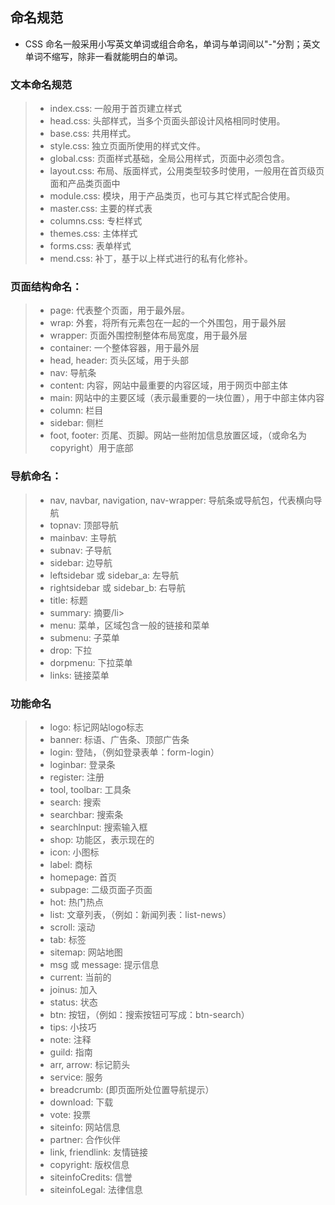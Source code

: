 ## 命名规范
- CSS 命名一般采用小写英文单词或组合命名，单词与单词间以"-"分割；英文单词不缩写，除非一看就能明白的单词。
### 文本命名规范


> + index.css: 一般用于首页建立样式
> + head.css: 头部样式，当多个页面头部设计风格相同时使用。
> + base.css: 共用样式。
> + style.css: 独立页面所使用的样式文件。
> + global.css: 页面样式基础，全局公用样式，页面中必须包含。
> + layout.css: 布局、版面样式，公用类型较多时使用，一般用在首页级页面和产品类页面中
> + module.css: 模块，用于产品类页，也可与其它样式配合使用。
> + master.css: 主要的样式表
> + columns.css: 专栏样式
> + themes.css: 主体样式
> + forms.css: 表单样式
> + mend.css: 补丁，基于以上样式进行的私有化修补。



### 页面结构命名：


> + page: 代表整个页面，用于最外层。
> + wrap: 外套，将所有元素包在一起的一个外围包，用于最外层
> + wrapper: 页面外围控制整体布局宽度，用于最外层
> + container: 一个整体容器，用于最外层
> + head, header: 页头区域，用于头部
> + nav: 导航条
> + content: 内容，网站中最重要的内容区域，用于网页中部主体
> + main: 网站中的主要区域（表示最重要的一块位置），用于中部主体内容
> + column: 栏目
> + sidebar: 侧栏
> + foot, footer: 页尾、页脚。网站一些附加信息放置区域，（或命名为 copyright）用于底部



### 导航命名：


> + nav, navbar, navigation, nav-wrapper: 导航条或导航包，代表横向导航
> + topnav: 顶部导航
> + mainbav: 主导航
> + subnav: 子导航
> + sidebar: 边导航
> + leftsidebar 或 sidebar_a: 左导航
> + rightsidebar 或 sidebar_b: 右导航
> + title: 标题
> + summary: 摘要/li>
> + menu: 菜单，区域包含一般的链接和菜单
> + submenu: 子菜单
> + drop: 下拉
> + dorpmenu: 下拉菜单
> + links: 链接菜单



### 功能命名


> + logo: 标记网站logo标志
> + banner: 标语、广告条、顶部广告条
> + login: 登陆，（例如登录表单：form-login）
> + loginbar: 登录条
> + register: 注册
> + tool, toolbar: 工具条
> + search: 搜索
> + searchbar: 搜索条
> + searchlnput: 搜索输入框
> + shop: 功能区，表示现在的
> + icon: 小图标
> + label: 商标
> + homepage: 首页
> + subpage: 二级页面子页面
> + hot: 热门热点
> + list: 文章列表，（例如：新闻列表：list-news）
> + scroll: 滚动
> + tab: 标签
> + sitemap: 网站地图
> + msg 或 message: 提示信息
> + current: 当前的
> + joinus: 加入
> + status: 状态
> + btn: 按钮，（例如：搜索按钮可写成：btn-search）
> + tips: 小技巧
> + note: 注释
> + guild: 指南
> + arr, arrow: 标记箭头
> + service: 服务
> + breadcrumb: (即页面所处位置导航提示）
> + download: 下载
> + vote: 投票
> + siteinfo: 网站信息
> + partner: 合作伙伴
> + link, friendlink: 友情链接
> + copyright: 版权信息
> + siteinfoCredits: 信誉
> + siteinfoLegal: 法律信息